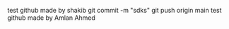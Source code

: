test github made by shakib
git commit -m "sdks" 
git push origin main 
test github made by Amlan Ahmed

